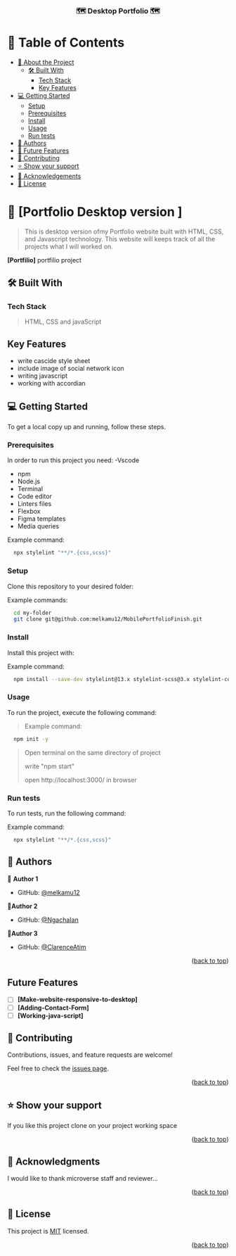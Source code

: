 <a name="readme-top"></a>

<div align="center">

  <h3> 🗺️ <b> Desktop Portfolio</b> 🗺️</h3>

</div>
<!-- TABLE OF CONTENTS -->

# 📗 Table of Contents

- [📖 About the Project](#about-project)
  - [🛠 Built With](#built-with)
    - [Tech Stack](#tech-stack)
    - [Key Features](#key-features)
- [💻 Getting Started](#getting-started)
  - [Setup](#setup)
  - [Prerequisites](#prerequisites)
  - [Install](#install)
  - [Usage](#usage)
  - [Run tests](#run-tests)
- [👥 Authors](#authors)
- [🔭 Future Features](#future-features)
- [🤝 Contributing](#contributing)
- [⭐️ Show your support](#support)
- [🙏 Acknowledgements](#acknowledgements)
- [📝 License](#license)

<!-- PROJECT DESCRIPTION -->

# 📖 [Portfolio Desktop version ] <a name="about-project"></a>

> This is desktop version ofmy Portfolio website built with HTML, CSS, and Javascript technology. This website will keeps track of all the projects what I will worked on.

**[Portfilio]** portfilio project

## 🛠 Built With <a name="built-with"></a>

### Tech Stack <a name="tech-stack"></a>

> HTML, CSS and javaScript

## Key Features

- write cascide style sheet
- include image of social network icon
- writing javascript
- working with accordian

## 💻 Getting Started <a name="getting-started"></a>

To get a local copy up and running, follow these steps.

### Prerequisites

In order to run this project you need:
-Vscode

- npm
- Node.js
- Terminal
- Code editor
- Linters files
- Flexbox
- Figma templates
- Media queries

Example command:

```sh
  npx stylelint "**/*.{css,scss}"
```

### Setup

Clone this repository to your desired folder:

Example commands:

```sh
  cd my-folder
  git clone git@github.com:melkamu12/MobilePortfolioFinish.git
```

### Install

Install this project with:

Example command:

```sh
  npm install --save-dev stylelint@13.x stylelint-scss@3.x stylelint-config-standard@21.x stylelint-csstree-validator@1.x
```

### Usage

To run the project, execute the following command:

> Example command:

```sh
  npm init -y
```

> <p> Open terminal on the same directory of project </p>
> <p> write "npm start"</p>
> <p> open http://localhost:3000/ in browser </p>

### Run tests

To run tests, run the following command:

Example command:

```sh
  npx stylelint "**/*.{css,scss}"
```

<!-- AUTHORS -->

## 👥 Authors <a name="authors"></a>

👤 **Author 1**

- GitHub: [@melkamu12](https://github.com/melkamu12)

👤**Author 2**

- GitHub: [@NgachaIan](https://github.com/NgachaIan)

👤**Author 3**

- GitHub: [@ClarenceAtim](https://github.com/ClarenceAtim)

<p align="right">(<a href="#readme-top">back to top</a>)</p>

## Future Features

- [ ] **[Make-website-responsive-to-desktop]**
- [ ] **[Adding-Contact-Form]**
- [ ] **[Working-java-script]**

## 🤝 Contributing <a name="contributing"></a>

Contributions, issues, and feature requests are welcome!

Feel free to check the [issues page](git@github.com:melkamu12/MyPortfoliodesktop.git).

<p align="right">(<a href="#readme-top">back to top</a>)</p>

## ⭐️ Show your support <a name="support"></a>

If you like this project clone on your project working space

<p align="right">(<a href="#readme-top">back to top</a>)</p>

<!-- ACKNOWLEDGEMENTS -->

## 🙏 Acknowledgments <a name="acknowledgements"></a>

I would like to thank microverse staff and reviewer...

<p align="right">(<a href="#readme-top">back to top</a>)</p>

## 📝 License <a name="license"></a>

This project is [MIT](./LICENSE) licensed.

<p align="right">(<a href="#readme-top">back to top</a>)</p>
